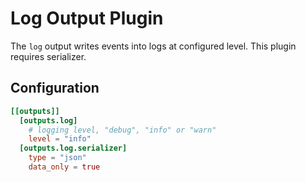 # Log Output Plugin

The `log` output writes events into logs at configured level. This plugin requires serializer.

## Configuration
```toml
[[outputs]]
  [outputs.log]
    # logging level, "debug", "info" or "warn"
    level = "info"
  [outputs.log.serializer]
    type = "json"
    data_only = true
```
